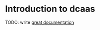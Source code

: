 # Introduction to dcaas

TODO: write [great documentation](http://jacobian.org/writing/what-to-write/)
